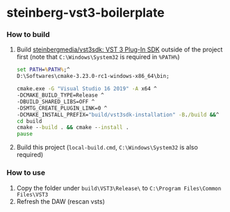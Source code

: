 steinberg-vst3-boilerplate
==========================
### How to build
1. Build [steinbergmedia/vst3sdk: VST 3 Plug-In SDK](https://github.com/steinbergmedia/vst3sdk) outside of the project first (note that `C:\Windows\System32` is required in `%PATH%`)
    ```cmd
    set PATH=%PATH%;^
    D:\Softwares\cmake-3.23.0-rc1-windows-x86_64\bin;

    cmake.exe -G "Visual Studio 16 2019" -A x64 ^
    -DCMAKE_BUILD_TYPE=Release ^
    -DBUILD_SHARED_LIBS=OFF ^
    -DSMTG_CREATE_PLUGIN_LINK=0 ^
    -DCMAKE_INSTALL_PREFIX="build/vst3sdk-installation" -B./build &&^
    cd build
    cmake --build . && cmake --install .
    pause
    ```
2. Build this project (`local-build.cmd`, `C:\Windows\System32` is also required)

### How to use
1. Copy the folder under `build\VST3\Release\` to `C:\Program Files\Common Files\VST3`
2. Refresh the DAW (rescan vsts)